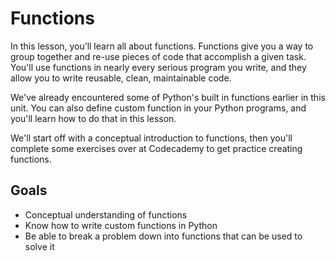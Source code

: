 [//]: <> (author: Benjamin White)
[//]: <> (type: intro)

# Functions

In this lesson, you’ll learn all about functions. Functions give you a way to group together and re-use pieces of code that accomplish a given task. You'll use functions in nearly every serious program you write, and they allow you to write reusable, clean, maintainable code.

We've already encountered some of Python's built in functions earlier in this unit. You can also define custom function in your Python programs, and you'll learn how to do that in this lesson.

We'll start off with a conceptual introduction to functions, then you'll complete some exercises over at Codecademy to get practice creating functions.

## Goals

- Conceptual understanding of functions
- Know how to write custom functions in Python
- Be able to break a problem down into functions that can be used to solve it

